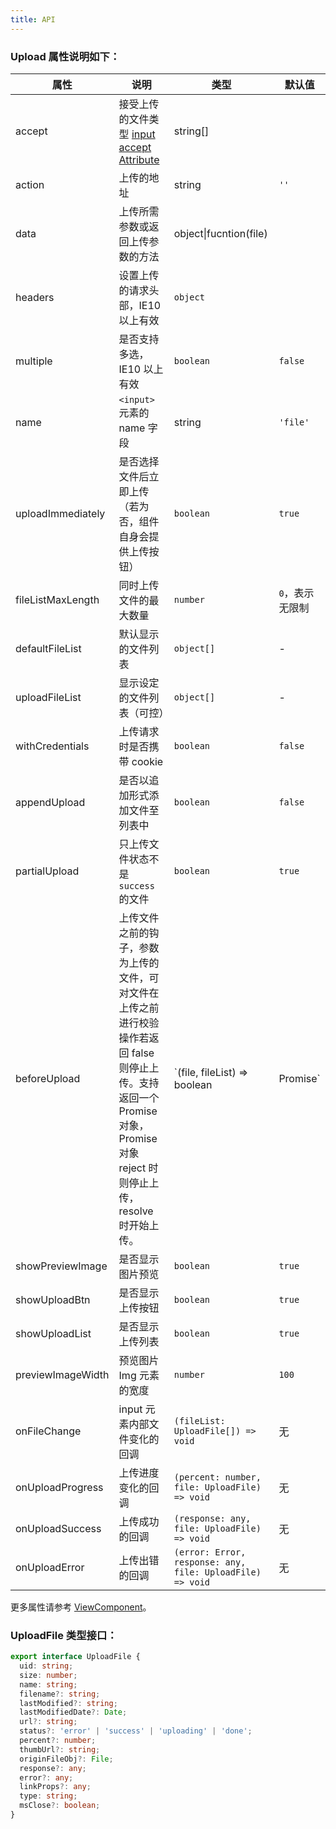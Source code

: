 ```yaml
---
title: API
---
```


### Upload 属性说明如下：

| 属性              | 说明                                                                                                                                                                           | 类型                                                      | 默认值          |
| ----------------- | ------------------------------------------------------------------------------------------------------------------------------------------------------------------------------ | --------------------------------------------------------- | --------------- |
| accept            | 接受上传的文件类型 [input accept Attribute](https://developer.mozilla.org/en-US/docs/Web/HTML/Element/input#attr-accept)                                                       | string[]                                                    |                 |
| action            | 上传的地址                                                                                                                                                                     | string                                                    | `''`            |
| data              | 上传所需参数或返回上传参数的方法                                                                                                                                               | object\|fucntion(file)                                    |                 |
| headers           | 设置上传的请求头部，IE10 以上有效                                                                                                                                              | `object`                                                  |                 |
| multiple          | 是否支持多选，IE10 以上有效                                                                                                                                                    | `boolean`                                                 | `false`         |
| name              | `<input>`元素的 name 字段                                                                                                                                                      | string                                                    | `'file'`        |
| uploadImmediately | 是否选择文件后立即上传（若为否，组件自身会提供上传按钮）                                                                                                                       | `boolean`                                                 | `true`          |
| fileListMaxLength | 同时上传文件的最大数量                                                                                                                                                         | `number`                                                  | `0`，表示无限制 |
| defaultFileList   | 默认显示的文件列表                                                                                                                                                             | `object[]`                                                | -               |
| uploadFileList    | 显示设定的文件列表（可控）                                                                                                                                                     | `object[]`                                                | -               |
| withCredentials   | 上传请求时是否携带 cookie                                                                                                                                                      | `boolean`                                                 | `false`         |
| appendUpload      | 是否以追加形式添加文件至列表中                                                                                                                                                 | `boolean`                                                 | `false`         |
| partialUpload     | 只上传文件状态不是`success`的文件                                                                                                                                              | `boolean`                                                 | `true`          |
| beforeUpload      | 上传文件之前的钩子，参数为上传的文件，可对文件在上传之前进行校验操作若返回 false 则停止上传。支持返回一个 Promise 对象，Promise 对象 reject 时则停止上传，resolve 时开始上传。 | `(file, fileList) => boolean | Promise`                   | -               |
| showPreviewImage  | 是否显示图片预览                                                                                                                                                               | `boolean`                                                 | `true`          |
| showUploadBtn     | 是否显示上传按钮                                                                                                                                                               | `boolean`                                                 | `true`          |
| showUploadList    | 是否显示上传列表                                                                                                                                                               | `boolean`                                                 | `true`          |
| previewImageWidth | 预览图片 Img 元素的宽度                                                                                                                                                        | `number`                                                  | `100`           |
| onFileChange      | input 元素内部文件变化的回调                                                                                                                                                   | `(fileList: UploadFile[]) => void`                        | 无              |
| onUploadProgress  | 上传进度变化的回调                                                                                                                                                             | `(percent: number, file: UploadFile) => void`             | 无              |
| onUploadSuccess   | 上传成功的回调                                                                                                                                                                 | `(response: any, file: UploadFile) => void`               | 无              |
| onUploadError     | 上传出错的回调                                                                                                                                                                 | `(error: Error, response: any, file: UploadFile) => void` | 无              |

更多属性请参考 [ViewComponent](/zh/procmp/abstract/ViewComponent)。

### UploadFile 类型接口：

```ts
export interface UploadFile {
  uid: string;
  size: number;
  name: string;
  filename?: string;
  lastModified?: string;
  lastModifiedDate?: Date;
  url?: string;
  status?: 'error' | 'success' | 'uploading' | 'done';
  percent?: number;
  thumbUrl?: string;
  originFileObj?: File;
  response?: any;
  error?: any;
  linkProps?: any;
  type: string;
  msClose?: boolean;
}
```

